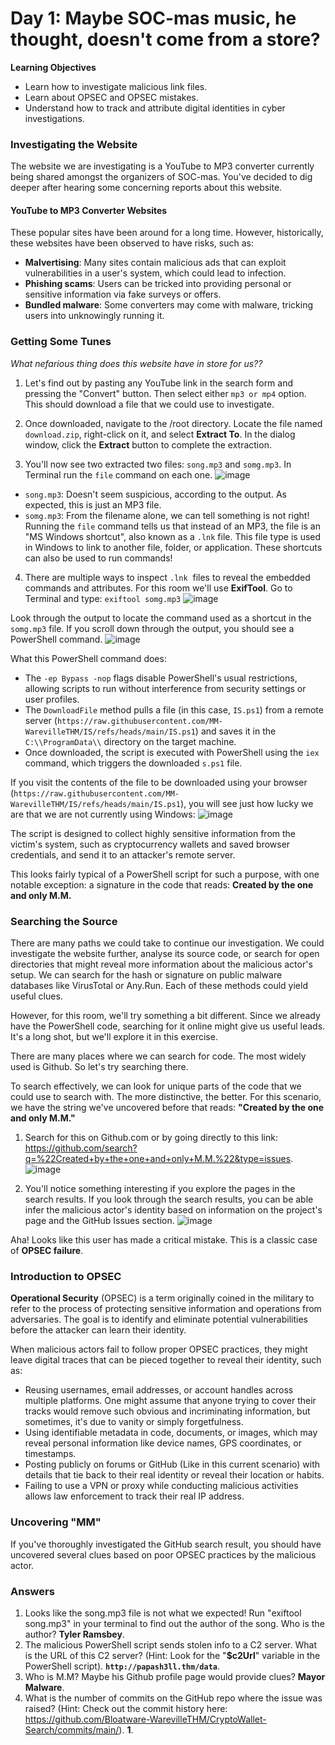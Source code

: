# Day 1: Maybe SOC-mas music, he thought, doesn't come from a store?

**Learning Objectives**
- Learn how to investigate malicious link files.
- Learn about OPSEC and OPSEC mistakes.
- Understand how to track and attribute digital identities in cyber investigations.

### Investigating the Website
The website we are investigating is a YouTube to MP3 converter currently being shared amongst the organizers of SOC-mas. You've decided to dig deeper after hearing some concerning reports about this website.

#### YouTube to MP3 Converter Websites
These popular sites have been around for a long time. However, historically, these websites have been observed to have risks, such as:

- **Malvertising**: Many sites contain malicious ads that can exploit vulnerabilities in a user's system, which could lead to infection.
- **Phishing scams**: Users can be tricked into providing personal or sensitive information via fake surveys or offers.
- **Bundled malware**: Some converters may come with malware, tricking users into unknowingly running it.

### Getting Some Tunes

*What nefarious thing does this website have in store for us??*

1. Let's find out by pasting any YouTube link in the search form and pressing the "Convert" button. Then select either `mp3 or mp4` option. This should download a file that we could use to investigate.

2. Once downloaded, navigate to the /root directory. Locate the file named `download.zip`, right-click on it, and select **Extract To**. In the dialog window, click the **Extract** button to complete the extraction.

3. You'll now see two extracted two files: `song.mp3` and `somg.mp3`. In Terminal run the `file` command on each one.
![image](https://github.com/user-attachments/assets/208d3fdb-77cb-41d4-8da2-d4702dd11aaa)
- `song.mp3`: Doesn't seem suspicious, according to the output. As expected, this is just an MP3 file.
- `somg.mp3`: From the filename alone, we can tell something is not right! Running the `file` command tells us that instead of an MP3, the file is an "MS Windows shortcut", also known as a `.lnk` file. This file type is used in Windows to link to another file, folder, or application. These shortcuts can also be used to run commands!

4. There are multiple ways to inspect `.lnk`  files to reveal the embedded commands and attributes. For this room we'll use **ExifTool**. Go to Terminal and type: `exiftool somg.mp3`
![image](https://github.com/user-attachments/assets/ddcb6694-b162-4342-8ad8-d36d6848586b)

Look through the output to locate the command used as a shortcut in the `somg.mp3` file. If you scroll down through the output, you should see a PowerShell command.
![image](https://github.com/user-attachments/assets/fc18c69b-ece2-4056-856d-a82ef51915bb)

What this PowerShell command does:
- The `-ep Bypass -nop` flags disable PowerShell's usual restrictions, allowing scripts to run without interference from security settings or user profiles.
- The `DownloadFile` method pulls a file (in this case, `IS.ps1`) from a remote server (`https://raw.githubusercontent.com/MM-WarevilleTHM/IS/refs/heads/main/IS.ps1`) and saves it in the `C:\\ProgramData\\` directory on the target machine.
- Once downloaded, the script is executed with PowerShell using the `iex` command, which triggers the downloaded `s.ps1` file.

If you visit the contents of the file to be downloaded using your browser (`https://raw.githubusercontent.com/MM-WarevilleTHM/IS/refs/heads/main/IS.ps1`), you will see just how lucky we are that we are not currently using Windows:
![image](https://github.com/user-attachments/assets/07c03976-a330-4407-a4d2-f72790738b83)

The script is designed to collect highly sensitive information from the victim's system, such as cryptocurrency wallets and saved browser credentials, and send it to an attacker's remote server.

This looks fairly typical of a PowerShell script for such a purpose, with one notable exception: a signature in the code that reads: **Created by the one and only M.M.**

### Searching the Source
There are many paths we could take to continue our investigation. We could investigate the website further, analyse its source code, or search for open directories that might reveal more information about the malicious actor's setup. We can search for the hash or signature on public malware databases like VirusTotal or Any.Run. Each of these methods could yield useful clues.

However, for this room, we'll try something a bit different. Since we already have the PowerShell code, searching for it online might give us useful leads. It's a long shot, but we'll explore it in this exercise.

There are many places where we can search for code. The most widely used is Github. So let's try searching there.

To search effectively, we can look for unique parts of the code that we could use to search with. The more distinctive, the better. For this scenario, we have the string we've uncovered before that reads: **"Created by the one and only M.M."**

1. Search for this on Github.com or by going directly to this link: https://github.com/search?q=%22Created+by+the+one+and+only+M.M.%22&type=issues.
![image](https://github.com/user-attachments/assets/98d88e7c-0149-4c4c-8210-f8aa9240f8a9)

2. You'll notice something interesting if you explore the pages in the search results. If you look through the search results, you can be able infer the malicious actor's identity based on information on the project's page and the GitHub Issues section.
![image](https://github.com/user-attachments/assets/b9eea057-ffd0-4726-a3f9-3e3819fd6795)

Aha! Looks like this user has made a critical mistake. This is a classic case of **OPSEC failure**.

### Introduction to OPSEC
**Operational Security** (OPSEC) is a term originally coined in the military to refer to the process of protecting sensitive information and operations from adversaries. The goal is to identify and eliminate potential vulnerabilities before the attacker can learn their identity.

When malicious actors fail to follow proper OPSEC practices, they might leave digital traces that can be pieced together to reveal their identity, such as:
- Reusing usernames, email addresses, or account handles across multiple platforms. One might assume that anyone trying to cover their tracks would remove such obvious and incriminating information, but sometimes, it's due to vanity or simply forgetfulness.
- Using identifiable metadata in code, documents, or images, which may reveal personal information like device names, GPS coordinates, or timestamps.
- Posting publicly on forums or GitHub (Like in this current scenario) with details that tie back to their real identity or reveal their location or habits.
- Failing to use a VPN or proxy while conducting malicious activities allows law enforcement to track their real IP address.

### Uncovering "MM"
If you've thoroughly investigated the GitHub search result, you should have uncovered several clues based on poor OPSEC practices by the malicious actor.

### Answers
1. Looks like the song.mp3 file is not what we expected! Run "exiftool song.mp3" in your terminal to find out the author of the song. Who is the author? **Tyler Ramsbey**.
2. The malicious PowerShell script sends stolen info to a C2 server. What is the URL of this C2 server? (Hint: Look for the "**$c2Url**" variable in the PowerShell script). **`http://papash3ll.thm/data`**.
3. Who is M.M? Maybe his Github profile page would provide clues? **Mayor Malware**.
4. What is the number of commits on the GitHub repo where the issue was raised? (Hint: Check out the commit history here: https://github.com/Bloatware-WarevilleTHM/CryptoWallet-Search/commits/main/). **1**.

